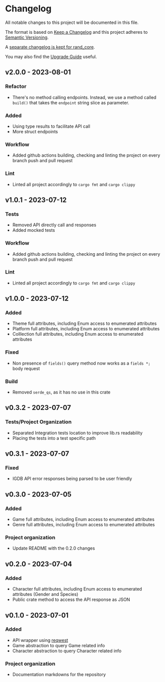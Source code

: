 # Changelog
All notable changes to this project will be documented in this file.

The format is based on [Keep a Changelog](http://keepachangelog.com/en/1.0.0/)
and this project adheres to [Semantic Versioning](https://semver.org/spec/v2.0.0.html).

A [separate changelog is kept for rand_core](rand_core/CHANGELOG.md).

You may also find the [Upgrade Guide](https://rust-random.github.io/book/update.html) useful.

## v2.0.0 - 2023-08-01

### Refactor
- There's no method calling endpoints. Instead, we use a method called `build()` that takes the `endpoint` string slice as parameter.

### Added
- Using type results to facilitate API call
- More struct endpoints

### Workflow
- Added github actions building, checking and linting the project on every branch push and pull request
### Lint
- Linted all project accordingly to `cargo fmt` and `cargo clippy`

## v1.0.1 - 2023-07-12
### Tests
- Removed API directly call and responses
- Added mocked tests

### Workflow
- Added github actions building, checking and linting the project on every branch push and pull request
### Lint
- Linted all project accordingly to `cargo fmt` and `cargo clippy`

## v1.0.0 - 2023-07-12
### Added
- Theme full attributes, including Enum access to enumerated attributes
- Platform full attributes, including Enum access to enumerated attributes
- Colllection full attributes, including Enum access to enumerated attributes
### Fixed
- Non presence of `fields()` query method now works as a `fields *;` body request

### Build
- Removed `serde_qs`, as it has no use in this crate

## v0.3.2 - 2023-07-07
### Tests/Project Organization
- Separated Integration tests location to improve lib.rs readability
- Placing the tests into a test specific path

## v0.3.1 - 2023-07-07
### Fixed
- IGDB API error responses being parsed to be user friendly

## v0.3.0 - 2023-07-05
### Added
- Game full attributes, including Enum access to enumerated attributes
- Genre full attributes, including Enum access to enumerated attributes
### Project organization
- Update README with the 0.2.0 changes

## v0.2.0 - 2023-07-04
### Added
- Character full attributes, including Enum access to enumerated attributes (Gender and Species)
- Public crate method to access the API response as JSON

## v0.1.0 - 2023-07-01
### Added
- API wrapper using [reqwest](https://docs.rs/reqwest/latest/reqwest/)
- Game abstraction to query Game related info
- Character abstraction to query Character related info
### Project organization
- Documentation markdowns for the repository
